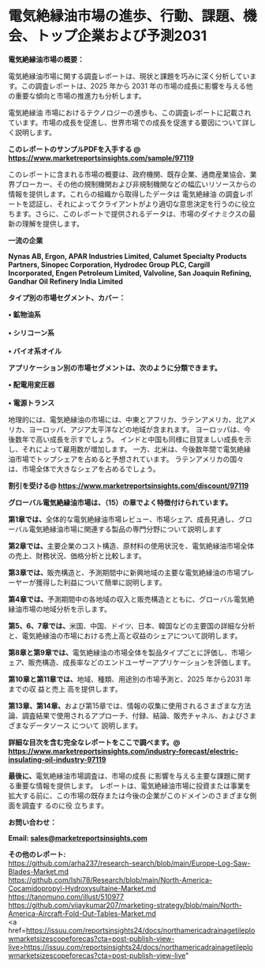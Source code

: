 # 電気絶縁油市場の進歩、行動、課題、機会、トップ企業および予測2031

<strong><b>電気絶縁油市場の概要：</b></strong>

電気絶縁油市場に関する調査レポートは、現状と課題を巧みに深く分析しています。この調査レポートは、2025 年から 2031 年の市場の成長に影響を与える他の重要な傾向と市場の推進力も分析します。

電気絶縁油 市場におけるテクノロジーの進歩も、この調査レポートに記載されています。市場の成長を促進し、世界市場での成長を促進する要因について詳しく説明します。

<strong>このレポートのサンプルPDFを入手する @ <a href=https://www.marketreportsinsights.com/sample/97119>https://www.marketreportsinsights.com/sample/97119</a></strong>

このレポートに含まれる市場の概要は、政府機関、既存企業、通商産業協会、業界ブローカー、その他の規制機関および非規制機関などの幅広いリソースからの情報を提供します。これらの組織から取得したデータは 電気絶縁油 の調査レポートを認証し、それによってクライアントがより適切な意思決定を行うのに役立ちます。さらに、このレポートで提供されるデータは、市場のダイナミクスの最新の理解を提供します。

<strong>一流の企業</strong>

<strong><b>Nynas AB, Ergon, APAR Industries Limited, Calumet Specialty Products Partners, Sinopec Corporation, Hydrodec Group PLC, Cargill Incorporated, Engen Petroleum Limited, Valvoline, San Joaquin Refining, Gandhar Oil Refinery India Limited</b></strong>

<strong><b>タイプ別の市場セグメント、カバー：</b></strong>

<strong>• 鉱物油系<br><br>• シリコーン系<br><br>• バイオ系オイル</strong>

<strong><b>アプリケーション別の市場セグメントは、次のように分類できます。</b></strong>

<strong>• 配電用変圧器<br><br>• 電源トランス</strong>

 地理的には、電気絶縁油の市場には、中東とアフリカ、ラテンアメリカ、北アメリカ、ヨーロッパ、アジア太平洋などの地域が含まれます。 ヨーロッパは、今後数年で高い成長を示すでしょう。 インドと中国も同様に目覚ましい成長を示し、それによって雇用数が増加します。 一方、北米は、今後数年間で電気絶縁油市場でトップシェアを占めると予想されています。 ラテンアメリカの国々は、市場全体で大きなシェアを占めるでしょう。

<strong>割引を受ける@ <a href=https://www.marketreportsinsights.com/discount/97119>https://www.marketreportsinsights.com/discount/97119</a></strong>

<strong><b>グローバル電気絶縁油市場は、（15）の章でよく特徴付けられています。</b></strong>

<strong><b>第</b></strong><strong><b>1章では、</b></strong>全体的な電気絶縁油市場レビュー、市場シェア、成長見通し、グローバル電気絶縁油市場に関連する製品の専門分野について説明します

<strong><b>第2章では、</b></strong>主要企業のコスト構造、原材料の使用状況を、電気絶縁油市場全体の売上、財務状況、価格分析と比較します。

<strong><b>第3章では、</b></strong>販売構造と、予測期間中に新興地域の主要な電気絶縁油の市場プレーヤーが獲得した利益について簡単に説明します。

<strong><b>第4章では、</b></strong>予測期間中の各地域の収入と販売構造とともに、グローバル電気絶縁油市場の地域分析を示します。

<strong><b>第5、6、7章では、</b></strong>米国、中国、ドイツ、日本、韓国などの主要国の詳細な分析と、電気絶縁油の市場における売上高と収益のシェアについて説明します。

<strong><b>第8章と第9章では、</b></strong>電気絶縁油の市場全体を製品タイプごとに評価し、市場シェア、販売構造、成長率などのエンドユーザーアプリケーションを評価します。

<strong><b>第10章と第11章では、</b></strong>地域、種類、用途別の市場予測と、2025 年から2031 年までの収 益と売上 高を提供します。

<strong><b>第13章、第14章、</b></strong>および第15章では、情報の収集に使用されるさまざまな方法論、調査結果で使用されるアプローチ、付録、結論、販売チャネル、およびさまざまなデータソース について 説明します。

<strong>詳細な目次を含む完全なレポートをここで調べます。@ <a href=https://www.marketreportsinsights.com/industry-forecast/electric-insulating-oil-industry-97119>https://www.marketreportsinsights.com/industry-forecast/electric-insulating-oil-industry-97119</a></strong>

<strong><b>最後に、</b></strong>電気絶縁油市場調査は、市場の成長 に影響を</a>与える主要な課題に関する重要な情報を提供します。 レポートは、電気絶縁油市場に投資または事業を拡大する前に、この市場の既存または今後の企業がこのドメインのさまざまな側面を調査す るのに役 立ちます。

<strong><b>お問い合わせ：</b></strong>

<strong>Email: </strong><a href=mailto:sales@marketreportsinsights.com><strong>sales@marketreportsinsights.com</strong></a>

<strong>その他のレポート:</strong>
<br>
<a href=https://github.com/arha237/research-search/blob/main/Europe-Log-Saw-Blades-Market.md>https://github.com/arha237/research-search/blob/main/Europe-Log-Saw-Blades-Market.md</a>
<br>
<a href=https://github.com/Ishi78/Research/blob/main/North-America-Cocamidopropyl-Hydroxysultaine-Market.md>https://github.com/Ishi78/Research/blob/main/North-America-Cocamidopropyl-Hydroxysultaine-Market.md</a>
<br>
<a href=https://tanomuno.com/illust/510977>https://tanomuno.com/illust/510977</a>
<br>
<a href=https://github.com/vijaykumar207/marketing-strategy/blob/main/North-America-Aircraft-Fold-Out-Tables-Market.md>https://github.com/vijaykumar207/marketing-strategy/blob/main/North-America-Aircraft-Fold-Out-Tables-Market.md</a>
<br>
<a href=https://issuu.com/reportsinsights24/docs/northamericadrainagetileplowmarketsizescopeforecas?cta=post-publish-view-live>https://issuu.com/reportsinsights24/docs/northamericadrainagetileplowmarketsizescopeforecas?cta=post-publish-view-live</a>"
